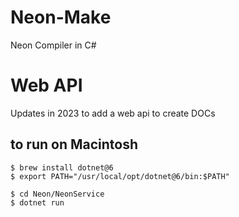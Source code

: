 # Neon-Make
 Neon Compiler in C#
# Web API
Updates in 2023 to add a web api to create DOCs

## to run on Macintosh

```
$ brew install dotnet@6
$ export PATH="/usr/local/opt/dotnet@6/bin:$PATH"

$ cd Neon/NeonService
$ dotnet run
```
